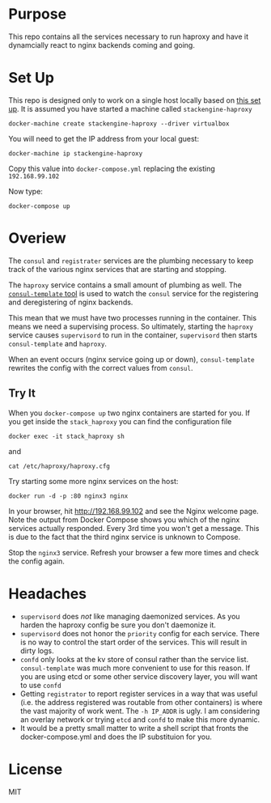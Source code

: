 # Purpose

This repo contains all the services necessary to run haproxy and have it
dynamcially react to nginx backends coming and going.

# Set Up

This repo is designed only to work on a single host locally based on [this 
set up](http://stackengine.com/docker-101-01-docker-development-environments/).
It is assumed you have started a machine called `stackengine-haproxy`

`docker-machine create stackengine-haproxy --driver virtualbox`

You will need to get the IP address from your local guest:

`docker-machine ip stackengine-haproxy`

Copy this value into `docker-compose.yml` replacing the existing 
`192.168.99.102`

Now type:

`docker-compose up`

# Overiew

The `consul` and `registrater` services are the plumbing necessary to keep 
track of the various nginx services that are starting and stopping.

The `haproxy` service contains a small amount of plumbing as well. The
[`consul-template` tool](https://github.com/hashicorp/consul-template) is
used to watch the `consul` service for the registering and deregistering of 
nginx backends. 

This mean that we must have two processes running in the container. This means
we need a supervising process. So ultimately, starting the `haproxy` service 
causes `supervisord` to run in the container, `supervisord` then starts 
`consul-template` and `haproxy`.

When an event occurs (nginx service going up or down), `consul-template` 
rewrites the config with the correct values from `consul`.

## Try It

When you `docker-compose up` two nginx containers are started for you. If you 
get inside the `stack_haproxy` you can find the configuration file

`docker exec -it stack_haproxy sh`

and

`cat /etc/haproxy/haproxy.cfg`

Try starting some more nginx services on the host:

`docker run -d -p :80 nginx3 nginx`

In your browser, hit http://192.168.99.102 and see the Nginx welcome page. 
Note the output from Docker Compose shows you which of the nginx services 
actually responded.  Every 3rd time you won't get a message.  This is due to
the fact that the third nginx service is unknown to Compose.  

Stop the `nginx3` service. Refresh your browser a few more times and check the 
config again.

# Headaches

* `supervisord` does _not_ like managing daemonized services. As you harden
the haproxy config be sure you don't daemonize it.
* `supervisord` does not honor the `priority` config for each service. There
is no way to control the start order of the services.  This will result in 
dirty logs.
* `confd` only looks at the kv store of consul rather than the service list. 
`consul-template` was much more convenient to use for this reason. If you are
using etcd or some other service discovery layer, you will want to use 
`confd`
* Getting `registrator` to report register services in a way that was useful
(i.e. the address registered was routable from other containers) is where 
the vast majority of work went.  The `-h IP_ADDR` is ugly. I am considering 
an overlay network or trying `etcd` and `confd` to make this more dynamic.
* It would be a pretty small matter to write a shell script that fronts the 
docker-compose.yml and does the IP substituion for you. 

# License 

MIT